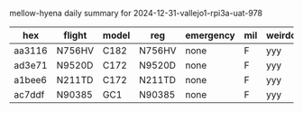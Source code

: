 mellow-hyena daily summary for 2024-12-31-vallejo1-rpi3a-uat-978

|hex|flight|model|reg|emergency|mil|weirdo|
|--|--|--|--|--|--|--|
|aa3116|N756HV|C182|N756HV|none|F|yyy|
|ad3e71|N9520D|C172|N9520D|none|F|yyy|
|a1bee6|N211TD|C172|N211TD|none|F|yyy|
|ac7ddf|N90385|GC1|N90385|none|F|yyy|
